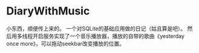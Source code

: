 # DiaryWithMusic
小东西，顺便传上来的。
一个对SQLite的基础应用做的日记（姑且算是吧）。
然后用多线程开启服务实现了一个音乐播放器，播放的自带的歌曲《yesterday once more》，可以拖动seekbar改变播放的位置。
